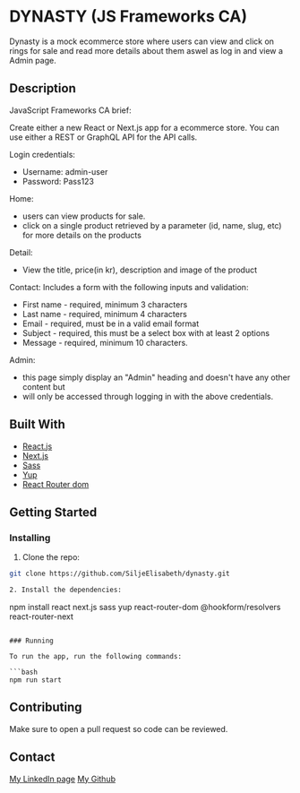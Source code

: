 # DYNASTY (JS Frameworks CA)
Dynasty is a mock ecommerce store where users can view and click on rings for sale and read more details about them aswel as log in and view a Admin page.
## Description

JavaScript Frameworks CA brief:

Create either a new React or Next.js app for a ecommerce store.
You can use either a REST or GraphQL API for the API calls.

Login credentials:
- Username: admin-user 
- Password: Pass123

Home:
-  users can view products for sale.
-  click on a single product retrieved by a parameter (id, name, slug, etc) for more details on the products

Detail:
- View the title, price(in kr), description and image of the product

Contact:
Includes a form with the following inputs and validation:
-   First name - required, minimum 3 characters
-   Last name - required, minimum 4 characters
-   Email - required, must be in a valid email format
-   Subject - required, this must be a select box with at least 2 options
-   Message - required, minimum 10 characters.

Admin:
- this page simply display an "Admin" heading and doesn't have any other content but 
- will only be accessed through logging in with the above credentials. 

## Built With

- [React.js](https://reactjs.org/)
- [Next.js](https://nextjs.org/)
- [Sass](https://sass-lang.com/)
- [Yup](https://github.com/jquense/yup)
- [React Router dom](https://reactrouter.com/en/main)

## Getting Started

### Installing

1. Clone the repo:

```bash
git clone https://github.com/SiljeElisabeth/dynasty.git

2. Install the dependencies:

```
npm install react next.js sass yup react-router-dom @hookform/resolvers react-router-next
```

### Running

To run the app, run the following commands:

```bash
npm run start
```

## Contributing

Make sure to open a pull request so code can be reviewed.

## Contact

[My LinkedIn page](https://www.linkedin.com/in/silje-elisabeth-thun%C3%A6s-b395451b5/)
[My Github](https://github.com/SiljeElisabeth)

